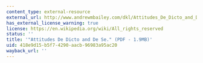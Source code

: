 ```yaml
---
content_type: external-resource
external_url: http://www.andrewmbailey.com/dkl/Attitudes_De_Dicto_and_De_Se.pdf
has_external_license_warning: true
license: https://en.wikipedia.org/wiki/All_rights_reserved
status: ''
title: '"Attitudes De Dicto and De Se." (PDF - 1.9MB)'
uid: 418e9d15-b5f7-4290-aacb-96983a95ac20
wayback_url: ''
---
```

